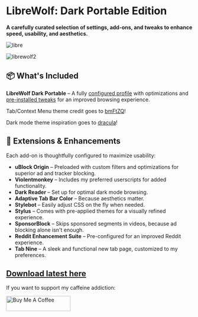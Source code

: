 # LibreWolf: Dark Portable Edition  
**A carefully curated selection of settings, add-ons, and tweaks to enhance speed, usability, and aesthetics.**  

![libre](https://github.com/user-attachments/assets/dfbe0260-5bfa-4432-b999-e112971f08e4)

![librewolf2](https://github.com/user-attachments/assets/53be4b98-94e5-44ab-a790-6aadfa1ac30b)

## 📦 What's Included  
**LibreWolf Dark Portable** – A fully [configured profile](https://github.com/SysAdminDoc/LibreWolf_DarkPortable/tree/main/Extension_Configs) with optimizations and [pre-installed tweaks](https://github.com/SysAdminDoc/LibreWolf_DarkPortable/blob/main/user.js) for an improved browsing experience.  

Tab/Context Menu theme credit goes to [bmFtZQ](https://github.com/bmFtZQ)!

Dark mode theme inspiration goes to [dracula](https://github.com/dracula/dracula-theme)!

## 🔧 Extensions & Enhancements  
Each add-on is thoughtfully configured to maximize usability:  

- **uBlock Origin** – Preloaded with custom filters and optimizations for superior ad and tracker blocking.  
- **Violentmonkey** – Includes my preferred userscripts for added functionality.  
- **Dark Reader** – Set up for optimal dark mode browsing.  
- **Adaptive Tab Bar Color** – Because aesthetics matter.  
- **Stylebot** – Easily adjust CSS on the fly when needed.  
- **Stylus** – Comes with pre-applied themes for a visually refined experience.  
- **SponsorBlock** – Skips sponsored segments in videos, because ad blocking alone isn't enough.  
- **Reddit Enhancement Suite** – Pre-configured for an improved Reddit experience.  
- **Tab Nine** – A sleek and functional new tab page, customized to my preferences.  

## [Download latest here](https://github.com/SysAdminDoc/LibreWolf_DarkPortable/releases/tag/v0.0.5)

If you want to support my caffeine addiction:

<a href="https://www.buymeacoffee.com/mattcreatingthings" target="_blank"><img src="https://cdn.buymeacoffee.com/buttons/default-orange.png" alt="Buy Me A Coffee" height="41" width="174"></a>

